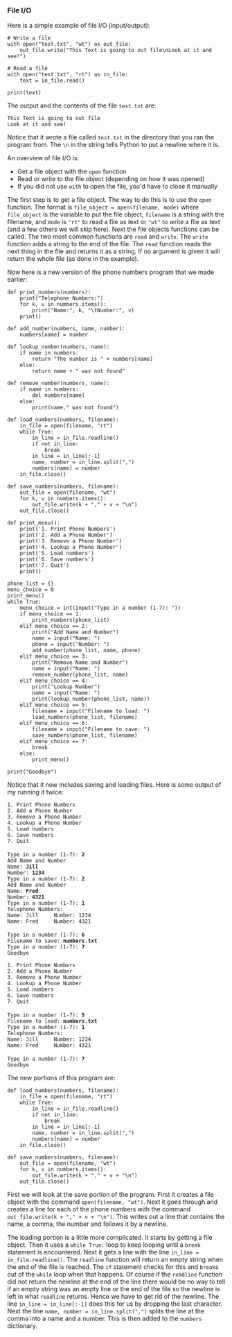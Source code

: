 ### File I/O

Here is a simple example of file I/O (input/output):

``` {.python}
# Write a file
with open("test.txt", "wt") as out_file:
    out_file.write("This Text is going to out file\nLook at it and see!")

# Read a file
with open("test.txt", "rt") as in_file:
    text = in_file.read()

print(text)
```

The output and the contents of the file `test.txt` are:

`This Text is going to out file`\
`Look at it and see!`

Notice that it wrote a file called `test.txt` in the directory that you
ran the program from. The `\n` in the string tells Python to put a
*n*ewline where it is.

An overview of file I/O is:

-   Get a file object with the `open` function
-   Read or write to the file object (depending on how it was opened)
-   If you did not use `with` to open the file, you\'d have to close it
    manually

The first step is to get a file object. The way to do this is to use the
`open` function. The format is `file_object = open(filename, mode)`
where `file_object` is the variable to put the file object, `filename`
is a string with the filename, and `mode` is `"rt"` to *r*ead a file as
*t*ext or `"wt"` to *w*rite a file as *t*ext (and a few others we will
skip here). Next the file objects functions can be called. The two most
common functions are `read` and `write`. The `write` function adds a
string to the end of the file. The `read` function reads the next thing
in the file and returns it as a string. If no argument is given it will
return the whole file (as done in the example).

Now here is a new version of the phone numbers program that we made
earlier:

``` {.python}
def print_numbers(numbers):
    print("Telephone Numbers:")
    for k, v in numbers.items():
        print("Name:", k, "\tNumber:", v)
    print()

def add_number(numbers, name, number):
    numbers[name] = number

def lookup_number(numbers, name):
    if name in numbers:
        return "The number is " + numbers[name]
    else:
        return name + " was not found"

def remove_number(numbers, name):
    if name in numbers:
        del numbers[name]
    else:
        print(name," was not found")

def load_numbers(numbers, filename):
    in_file = open(filename, "rt")
    while True:
        in_line = in_file.readline()
        if not in_line:
            break
        in_line = in_line[:-1]
        name, number = in_line.split(",")
        numbers[name] = number
    in_file.close()

def save_numbers(numbers, filename):
    out_file = open(filename, "wt")
    for k, v in numbers.items():
        out_file.write(k + "," + v + "\n")
    out_file.close()

def print_menu():
    print('1. Print Phone Numbers')
    print('2. Add a Phone Number')
    print('3. Remove a Phone Number')
    print('4. Lookup a Phone Number')
    print('5. Load numbers')
    print('6. Save numbers')
    print('7. Quit')
    print()

phone_list = {}
menu_choice = 0
print_menu()
while True:
    menu_choice = int(input("Type in a number (1-7): "))
    if menu_choice == 1:
        print_numbers(phone_list)
    elif menu_choice == 2:
        print("Add Name and Number")
        name = input("Name: ")
        phone = input("Number: ")
        add_number(phone_list, name, phone)
    elif menu_choice == 3:
        print("Remove Name and Number")
        name = input("Name: ")
        remove_number(phone_list, name)
    elif menu_choice == 4:
        print("Lookup Number")
        name = input("Name: ")
        print(lookup_number(phone_list, name))
    elif menu_choice == 5:
        filename = input("Filename to load: ")
        load_numbers(phone_list, filename)
    elif menu_choice == 6:
        filename = input("Filename to save: ")
        save_numbers(phone_list, filename)
    elif menu_choice == 7:
        break
    else:
        print_menu()

print("Goodbye")  
```

Notice that it now includes saving and loading files. Here is some
output of my running it twice:

`1. Print Phone Numbers`\
`2. Add a Phone Number`\
`3. Remove a Phone Number`\
`4. Lookup a Phone Number`\
`5. Load numbers`\
`6. Save numbers`\
`7. Quit`\
\
`Type in a number (1-7): `**`2`**\
`Add Name and Number`\
`Name: `**`Jill`**\
`Number: `**`1234`**\
`Type in a number (1-7): `**`2`**\
`Add Name and Number`\
`Name: `**`Fred`**\
`Number: `**`4321`**\
`Type in a number (1-7): `**`1`**\
`Telephone Numbers:`\
`Name: Jill     Number: 1234`\
`Name: Fred     Number: 4321`\
\
`Type in a number (1-7): `**`6`**\
`Filename to save: `**`numbers.txt`**\
`Type in a number (1-7): `**`7`**\
`Goodbye`

`1. Print Phone Numbers`\
`2. Add a Phone Number`\
`3. Remove a Phone Number`\
`4. Lookup a Phone Number`\
`5. Load numbers`\
`6. Save numbers`\
`7. Quit`\
\
`Type in a number (1-7): `**`5`**\
`Filename to load: `**`numbers.txt`**\
`Type in a number (1-7): `**`1`**\
`Telephone Numbers:`\
`Name: Jill     Number: 1234`\
`Name: Fred     Number: 4321`\
\
`Type in a number (1-7): `**`7`**\
`Goodbye`

The new portions of this program are:

``` {.python}
def load_numbers(numbers, filename):
    in_file = open(filename, "rt")
    while True:
        in_line = in_file.readline()
        if not in_line:
            break
        in_line = in_line[:-1]
        name, number = in_line.split(",")
        numbers[name] = number
    in_file.close()

def save_numbers(numbers, filename):
    out_file = open(filename, "wt")
    for k, v in numbers.items():
        out_file.write(k + "," + v + "\n")
    out_file.close()
```

First we will look at the save portion of the program. First it creates
a file object with the command `open(filename, "wt")`. Next it goes
through and creates a line for each of the phone numbers with the
command `out_file.write(k + "," + v + "\n")`. This writes out a line
that contains the name, a comma, the number and follows it by a newline.

The loading portion is a little more complicated. It starts by getting a
file object. Then it uses a `while True:` loop to keep looping until a
`break` statement is encountered. Next it gets a line with the line
`in_line = in_file.readline()`. The `readline` function will return an
empty string when the end of the file is reached. The `if` statement
checks for this and `break`s out of the `while` loop when that happens.
Of course if the `readline` function did not return the newline at the
end of the line there would be no way to tell if an empty string was an
empty line or the end of the file so the newline is left in what
`readline` returns. Hence we have to get rid of the newline. The line
`in_line = in_line[:-1]` does this for us by dropping the last
character. Next the line `name, number = in_line.split(",")` splits the
line at the comma into a name and a number. This is then added to the
`numbers` dictionary.

